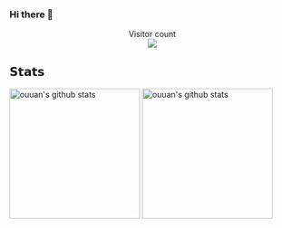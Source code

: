 ### Hi there 👋

<p align="center"> Visitor count<br> <img src="https://profile-counter.glitch.me/Chocolate1999/count.svg" /></p>


## 𝗦𝘁𝗮𝘁𝘀

<p align="left">
<img alt="ouuan's github stats" height='230' src="https://github-readme-stats.vercel.app/api?username=546669204&show_icons=true&include_all_commits=true">
<img alt="ouuan's github stats" height='230' src="https://github-readme-stats.vercel.app/api/top-langs/?username=546669204&layout=compact">
</p>
